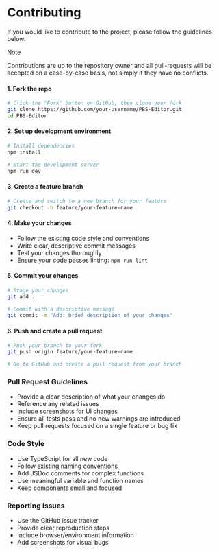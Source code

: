 # Contributing

If you would like to contribute to the project, please follow the guidelines below.

> [!NOTE]
> Contributions are up to the repository owner and all pull-requests will be accepted on a case-by-case basis, not simply if they have no conflicts.

#### 1. Fork the repo
```bash
# Click the "Fork" button on GitHub, then clone your fork
git clone https://github.com/your-username/PBS-Editor.git
cd PBS-Editor
```

#### 2. Set up development environment
```bash
# Install dependencies
npm install

# Start the development server
npm run dev
```

#### 3. Create a feature branch
```bash
# Create and switch to a new branch for your feature
git checkout -b feature/your-feature-name
```

#### 4. Make your changes
- Follow the existing code style and conventions
- Write clear, descriptive commit messages
- Test your changes thoroughly
- Ensure your code passes linting: `npm run lint`

#### 5. Commit your changes
```bash
# Stage your changes
git add .

# Commit with a descriptive message
git commit -m "Add: brief description of your changes"
```

#### 6. Push and create a pull request
```bash
# Push your branch to your fork
git push origin feature/your-feature-name

# Go to GitHub and create a pull request from your branch
```

### Pull Request Guidelines
- Provide a clear description of what your changes do
- Reference any related issues
- Include screenshots for UI changes
- Ensure all tests pass and no new warnings are introduced
- Keep pull requests focused on a single feature or bug fix

### Code Style
- Use TypeScript for all new code
- Follow existing naming conventions
- Add JSDoc comments for complex functions
- Use meaningful variable and function names
- Keep components small and focused

### Reporting Issues
- Use the GitHub issue tracker
- Provide clear reproduction steps
- Include browser/environment information
- Add screenshots for visual bugs
